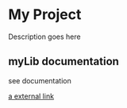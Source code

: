 # My Project

Description goes here

## myLib documentation
see documentation 

[a external link](https://github.com/mak-aravind/mak-obsidian-missionOneDoubleO/blob/e300ac61b157fb38b61be419f7cdf205e07d3c2c/missionOneDoubleO/Frappe/notes/zzz-Outset-Frappe-Bench.md)
